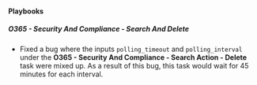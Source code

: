 
#### Playbooks
##### O365 - Security And Compliance - Search And Delete
- Fixed a bug where the inputs `polling_timeout` and `polling_interval` under the **O365 - Security And Compliance - Search Action - Delete** task were mixed up. As a result of this bug, this task would wait for 45 minutes for each interval. 
